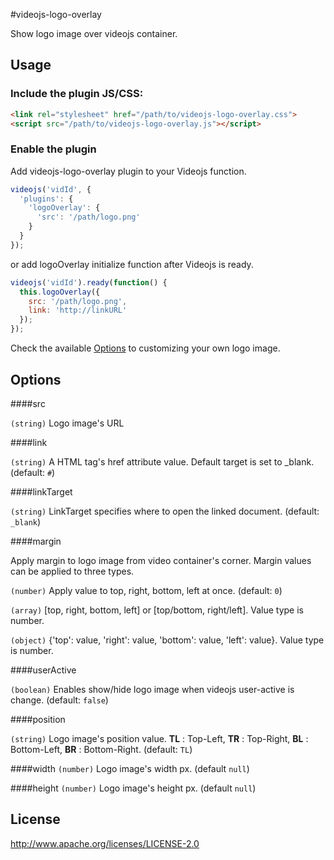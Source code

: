 #videojs-logo-overlay

Show logo image over videojs container.


## Usage

### Include the plugin JS/CSS:

```html
<link rel="stylesheet" href="/path/to/videojs-logo-overlay.css">
<script src="/path/to/videojs-logo-overlay.js"></script>
```

### Enable the plugin
Add videojs-logo-overlay plugin to your Videojs function.  

```js
videojs('vidId', {
  'plugins': {
    'logoOverlay': {
      'src': '/path/logo.png'
    }
  }
});
```

or add logoOverlay initialize function after Videojs is ready.

```js
videojs('vidId').ready(function() {
  this.logoOverlay({
    src: '/path/logo.png',
    link: 'http://linkURL'
  });
});
```
Check the available [Options](#options) to customizing your own logo image.

## Options

####src 

`(string)` Logo image's URL

####link 

`(string)` A HTML tag's href attribute value. Default target is set to _blank.  (default: `#`)

####linkTarget

`(string)` LinkTarget specifies where to open the linked document. (default: `_blank`)

####margin 

Apply margin to logo image from video container's corner. Margin values can be applied to three types.

`(number)` Apply value to top, right, bottom, left at once. (default: `0`)

`(array)` [top, right, bottom, left] or [top/bottom, right/left]. Value type is number.

`(object)` {'top': value, 'right': value, 'bottom': value, 'left': value}. Value type is number.

####userActive 

`(boolean)` Enables show/hide logo image when videojs user-active is change. (default: `false`)

####position 

`(string)` Logo image's position value. **TL** : Top-Left, **TR** : Top-Right, **BL** : Bottom-Left, **BR** : Bottom-Right. (default: `TL`)

####width 
`(number)` Logo image's width px. (default `null`)

####height
`(number)` Logo image's height px. (default `null`)


## License

http://www.apache.org/licenses/LICENSE-2.0